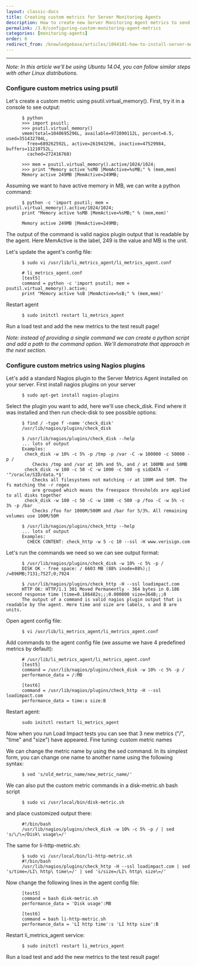```yaml
---
layout: classic-docs
title: Creating custom metrics for Server Monitoring Agents
description: How to create new Server Monitoring Agent metrics to send during a test.
permalink: /3.0/configuring-custom-monitoring-agent-metrics
categories: [monitoring-agents]
order: 6
redirect_from: /knowledgebase/articles/1094101-how-to-install-server-monitoring-agents-centos
---
```


***

_Note: In this article we'll be using Ubuntu 14.04, you can follow similar steps with other Linux distributions._
### Configure custom metrics using psutil

Let's create a custom metric using psutil.virtual_memory(). First, try it in a console to see output:
```
      $ python
      >>> import psuitl;
      >>> psutil.virtual_memory()
      vmem(total=1040695296L, available=972890112L, percent=6.5, used=351432704L,
        free=689262592L, active=261943296, inactive=47529984, buffers=11210752L,
        cached=272416768)

      >>> mem = psutil.virtual_memory().active/1024/1024;
      >>> print "Memory active %sMB |MemActive=%sMB;" % (mem,mem)
      Memory active 249MB |MemActive=249MB;
```
Assuming we want to have active memory in MB, we can write a python command:
```
      $ python -c 'import psutil; mem = psutil.virtual_memory().active/1024/1024;
      print "Memory active %sMB |MemActive=%sMB;" % (mem,mem)'

      Memory active 249MB |MemActive=249MB;
```
The output of the command is valid nagios plugin output that is readable by the agent. Here MemActive is the label, 249 is the value and MB is the unit.

Let's update the agent's config file:
```
      $ sudo vi /usr/lib/li_metrics_agent/li_metrics_agent.conf

      # li_metrics_agent.conf
      [test5]
      command = python -c 'import psutil; mem = psutil.virtual_memory().active;
      print "Memory active %sB |MemActive=%sB;" % (mem,mem)'
```
Restart agent
```
      $ sudo initctl restart li_metrics_agent
```
Run a load test and add the new metrics to the test result page!

_Note: instead of providing a single command we can create a python script and add a path to the command option. We'll demonstrate that approach in the next section._

### Configure custom metrics using Nagios plugins

Let's add a standard Nagios plugin to the Server Metrics Agent installed on your server.
First install nagios plugins on your server
```
      $ sudo apt-get install nagios-plugins
```
Select the plugin you want to add, here we'll use check_disk. Find where it was installed and then run check-disk to see possible options:
```
      $ find / -type f -name 'check_disk'
      /usr/lib/nagios/plugins/check_disk

      $ /usr/lib/nagios/plugins/check_disk --help
      ... lots of output
      Examples:
       check_disk -w 10% -c 5% -p /tmp -p /var -C -w 100000 -c 50000 -p /
          Checks /tmp and /var at 10% and 5%, and / at 100MB and 50MB
       check_disk -w 100 -c 50 -C -w 1000 -c 500 -g sidDATA -r '^/oracle/SID/data.*$'
          Checks all filesystems not matching -r at 100M and 50M. The fs matching the -r regex
          are grouped which means the freespace thresholds are applied to all disks together
       check_disk -w 100 -c 50 -C -w 1000 -c 500 -p /foo -C -w 5% -c 3% -p /bar
          Checks /foo for 1000M/500M and /bar for 5/3%. All remaining volumes use 100M/50M

      $ /usr/lib/nagios/plugins/check_http --help
      ... lots of output
      Examples:
        CHECK CONTENT: check_http -w 5 -c 10 --ssl -H www.verisign.com
```

Let's run the commands we need so we can see output format:

```
      $ /usr/lib/nagios/plugins/check_disk -w 10% -c 5% -p /
      DISK OK - free space: / 6603 MB (88% inode=88%);| /=896MB;7131;7527;0;7924

      $ /usr/lib/nagios/plugins/check_http -H --ssl loadimpact.com
      HTTP OK: HTTP/1.1 301 Moved Permanently - 364 bytes in 0.186 second response time |time=0.186482s;;;0.000000 size=364B;;;0
      The output of a command is valid nagios plugin output that is readable by the agent. Here time and size are labels, s and B are units.
```

Open agent config file:
```
      $ vi /usr/lib/li_metrics_agent/li_metrics_agent.conf
```
Add commands to the agent config file (we assume we have 4 predefined metrics by default):
```
      # /usr/lib/li_metrics_agent/li_metrics_agent.conf
      [test5]
      command = /usr/lib/nagios/plugins/check_disk -w 10% -c 5% -p /
      performance_data = /:MB

      [test6]
      command = /usr/lib/nagios/plugins/check_http -H --ssl loadimpact.com
      performance_data = time:s size:B
```
Restart agent:
```
      sudo initctl restart li_metrics_agent
```
Now when you run Load Impact tests you can see that 3 new metrics ("/", "time" and "size") have appeared.
Fine tuning: custom metric names

We can change the metric name by using the sed command. In its simplest form, you can change one name to another name using the following syntax:
```
      $ sed 's/old_metric_name/new_metric_name/'
```
We can also put the custom metric commands in a disk-metric.sh bash script
```
      $ sudo vi /usr/local/bin/disk-metric.sh
```
and place customized output there:
```
      #!/bin/bash
      /usr/lib/nagios/plugins/check_disk -w 10% -c 5% -p / | sed 's/\/\=/Disk\ usage\=/'
```
The same for li-http-metric.sh:
```
      $ sudo vi /usr/local/bin/li-http-metric.sh
      #!/bin/bash
      /usr/lib/nagios/plugins/check_http -H --ssl loadimpact.com | sed 's/time=/LI\ http\ time\=/' | sed 's/size=/LI\ http\ size\=/'
```
Now change the following lines in the agent config file:
```
      [test5]
      command = bash disk-metric.sh
      performance_data = 'Disk usage':MB

      [test6]
      command = bash li-http-metric.sh
      performance_data = 'LI http time':s 'LI http size':B
```
Restart li_metrics_agent service:

```
      $ sudo initctl restart li_metrics_agent
```
Run a load test and add the new metrics to the test result page!
